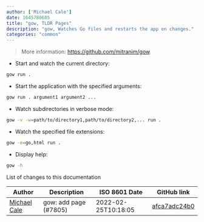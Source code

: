 ```yaml
---
author: ['Michael Cale']
date: 1645780685
title: "gow, TLDR Pages"
description: "gow, Watches Go files and restarts the app on changes."
categories: "common"
---
```

> More information: <https://github.com/mitranim/gow>.

- Start and watch the current directory:

```bash
gow run .
```

- Start the application with the specified arguments:

```bash
gow run . argument1 argument2 ...
```

- Watch subdirectories in verbose mode:

```bash
gow -v -w=path/to/directory1,path/to/directory2,... run .
```

- Watch the specified file extensions:

```bash
gow -e=go,html run .
```

- Display help:

```bash
gow -h
```
List of changes to this documentation


Author | Description | ISO 8601 Date | GitHub link
------|-----|-----|-----
[Michael Cale](mailto:michaelcale@users.noreply.github.com) | gow: add page (#7805) | 2022-02-25T10:18:05 | [afca7adc24b0](https://github.com/tldr-pages/tldr/commit/afca7adc24b05826106900c9e5aa0f3f1b4150f2)

